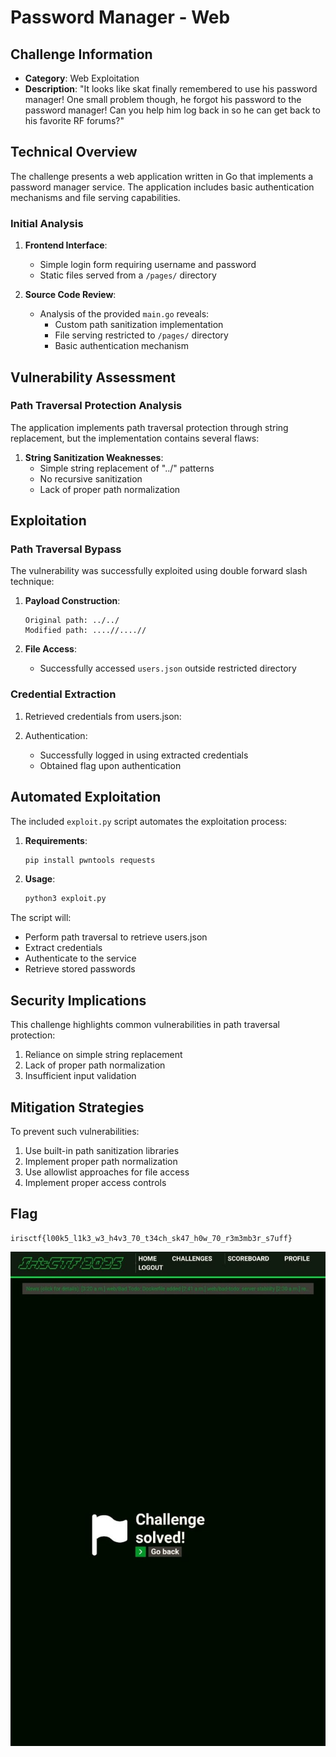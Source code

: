 # Password Manager - Web
## Challenge Information
- **Category**: Web Exploitation
- **Description**: "It looks like skat finally remembered to use his password manager! One small problem though, he forgot his password to the password manager! Can you help him log back in so he can get back to his favorite RF forums?"

## Technical Overview
The challenge presents a web application written in Go that implements a password manager service. The application includes basic authentication mechanisms and file serving capabilities.

### Initial Analysis
1. **Frontend Interface**:
   - Simple login form requiring username and password
   - Static files served from a `/pages/` directory

2. **Source Code Review**:
   - Analysis of the provided `main.go` reveals:
     - Custom path sanitization implementation
     - File serving restricted to `/pages/` directory
     - Basic authentication mechanism

## Vulnerability Assessment
### Path Traversal Protection Analysis
The application implements path traversal protection through string replacement, but the implementation contains several flaws:

1. **String Sanitization Weaknesses**:
   - Simple string replacement of "../" patterns
   - No recursive sanitization
   - Lack of proper path normalization

## Exploitation
### Path Traversal Bypass
The vulnerability was successfully exploited using double forward slash technique:

1. **Payload Construction**:
   ```
   Original path: ../../
   Modified path: ....//....//
   ```

2. **File Access**:
   - Successfully accessed `users.json` outside restricted directory

### Credential Extraction
1. Retrieved credentials from users.json:

2. Authentication:
   - Successfully logged in using extracted credentials
   - Obtained flag upon authentication

## Automated Exploitation
The included `exploit.py` script automates the exploitation process:

1. **Requirements**:
   ```bash
   pip install pwntools requests
   ```

2. **Usage**:
   ```bash
   python3 exploit.py
   ```

The script will:
- Perform path traversal to retrieve users.json
- Extract credentials
- Authenticate to the service
- Retrieve stored passwords

## Security Implications
This challenge highlights common vulnerabilities in path traversal protection:
1. Reliance on simple string replacement
2. Lack of proper path normalization
3. Insufficient input validation

## Mitigation Strategies
To prevent such vulnerabilities:
1. Use built-in path sanitization libraries
2. Implement proper path normalization
3. Use allowlist approaches for file access
4. Implement proper access controls

## Flag
```
irisctf{l00k5_l1k3_w3_h4v3_70_t34ch_sk47_h0w_70_r3m3mb3r_s7uff}
```

![Challenge Solved](../../images/challenge-solved.jpeg)